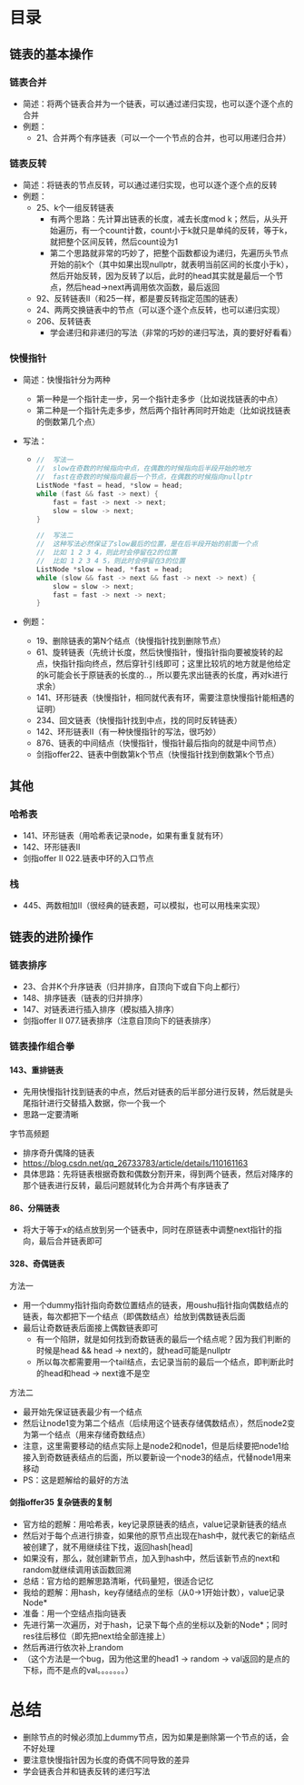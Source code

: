 # 目录

## 链表的基本操作

### 链表合并

- 简述：将两个链表合并为一个链表，可以通过递归实现，也可以逐个逐个点的合并
- 例题：
  - 21、合并两个有序链表（可以一个一个节点的合并，也可以用递归合并）





### 链表反转

- 简述：将链表的节点反转，可以通过递归实现，也可以逐个逐个点的反转
- 例题：
  - 25、k个一组反转链表
    - 有两个思路：先计算出链表的长度，减去长度mod k；然后，从头开始遍历，有一个count计数，count小于k就只是单纯的反转，等于k，就把整个区间反转，然后count设为1
    - 第二个思路就非常的巧妙了，把整个函数都设为递归，先遍历头节点开始的前k个（其中如果出现nullptr，就表明当前区间的长度小于k），然后开始反转，因为反转了以后，此时的head其实就是最后一个节点，然后head->next再调用依次函数，最后返回
  - 92、反转链表II（和25一样，都是要反转指定范围的链表）
  - 24、两两交换链表中的节点（可以逐个逐个点反转，也可以递归实现）
  - 206、反转链表
    - 学会递归和非递归的写法（非常的巧妙的递归写法，真的要好好看看）





### 快慢指针

- 简述：快慢指针分为两种

  - 第一种是一个指针走一步，另一个指针走多步（比如说找链表的中点）
  - 第二种是一个指针先走多步，然后两个指针再同时开始走（比如说找链表的倒数第几个点）

- 写法：

  - ```cpp
    //	写法一
    //	slow在奇数的时候指向中点，在偶数的时候指向后半段开始的地方
    //	fast在奇数的时候指向最后一个节点，在偶数的时候指向nullptr
    ListNode *fast = head, *slow = head;
    while (fast && fast -> next) {
        fast = fast -> next -> next;
        slow = slow -> next;
    }
    
    //	写法二
    //	这种写法必然保证了slow最后的位置，是在后半段开始的前面一个点
    //	比如 1 2 3 4，则此时会停留在2的位置
    //	比如 1 2 3 4 5，则此时会停留在3的位置
    ListNode *slow = head, *fast = head;
    while (slow && fast -> next && fast -> next -> next) {
        slow = slow -> next;
    	fast = fast -> next -> next;
    }
    ```

- 例题：

  - 19、删除链表的第N个结点（快慢指针找到删除节点）
  - 61、旋转链表（先统计长度，然后快慢指针，慢指针指向要被旋转的起点，快指针指向终点，然后穿针引线即可；这里比较坑的地方就是他给定的k可能会长于原链表的长度的..，所以要先求出链表的长度，再对k进行求余）
  - 141、环形链表（快慢指针，相同就代表有环，需要注意快慢指针能相遇的证明）
  - 234、回文链表（快慢指针找到中点，找的同时反转链表）
  - 142、环形链表II（有一种快慢指针的写法，很巧妙）
  - 876、链表的中间结点（快慢指针，慢指针最后指向的就是中间节点）
  - 剑指offer22、链表中倒数第k个节点（快慢指针找到倒数第k个节点）





## 其他

### 哈希表

- 141、环形链表（用哈希表记录node，如果有重复就有环）
- 142、环形链表II
- 剑指offer II 022.链表中环的入口节点





### 栈

- 445、两数相加II（很经典的链表题，可以模拟，也可以用栈来实现）







## 链表的进阶操作

### 链表排序

- 23、合并K个升序链表（归并排序，自顶向下或自下向上都行）
- 148、排序链表（链表的归并排序）
- 147、对链表进行插入排序（模拟插入排序）
- 剑指offer II 077.链表排序（注意自顶向下的链表排序）





### 链表操作组合拳

#### 143、重排链表

- 先用快慢指针找到链表的中点，然后对链表的后半部分进行反转，然后就是头尾指针进行交替插入数据，你一个我一个
- 思路一定要清晰



字节高频题
- 排序奇升偶降的链表
- https://blog.csdn.net/qq_26733783/article/details/110161163
- 具体思路：先将链表根据奇数和偶数分割开来，得到两个链表，然后对降序的那个链表进行反转，最后问题就转化为合并两个有序链表了



#### 86、分隔链表

- 将大于等于x的结点放到另一个链表中，同时在原链表中调整next指针的指向，最后合并链表即可



#### 328、奇偶链表

方法一

- 用一个dummy指针指向奇数位置结点的链表，用oushu指针指向偶数结点的链表，每次都把下一个结点（即偶数结点）给放到偶数链表后面
- 最后让奇数链表后面接上偶数链表即可
  - 有一个陷阱，就是如何找到奇数链表的最后一个结点呢？因为我们判断的时候是head && head -> next的，就head可能是nullptr
  - 所以每次都需要用一个tail结点，去记录当前的最后一个结点，即判断此时的head和head -> next谁不是空



方法二

- 最开始先保证链表最少有一个结点
- 然后让node1变为第二个结点（后续用这个链表存储偶数结点），然后node2变为第一个结点（用来存储奇数结点）
- 注意，这里需要移动的结点实际上是node2和node1，但是后续要把node1给接入到奇数链表结点的后面，所以要新设一个node3的结点，代替node1用来移动
- PS：这是题解给的最好的方法





#### 剑指offer35 复杂链表的复制

- 官方给的题解：用哈希表，key记录原链表的结点，value记录新链表的结点
- 然后对于每个点进行排查，如果他的原节点出现在hash中，就代表它的新结点被创建了，就不用继续往下找，返回hash[head]
- 如果没有，那么，就创建新节点，加入到hash中，然后该新节点的next和random就继续调用该函数回溯
- 总结：官方给的题解思路清晰，代码量短，很适合记忆
- 我给的题解：用hash，key存储结点的坐标（从0->1开始计数），value记录Node*
- 准备：用一个空结点指向链表
- 先进行第一次遍历，对于hash，记录下每个点的坐标以及新的Node*；同时res往后移位（即先把next给全部连接上）
- 然后再进行依次补上random
- （这个方法是一个bug，因为他这里的head1 -> random -> val返回的是点的下标，而不是点的val。。。。。。。）







# 总结

- 删除节点的时候必须加上dummy节点，因为如果是删除第一个节点的话，会不好处理
- 要注意快慢指针因为长度的奇偶不同导致的差异
- 学会链表合并和链表反转的递归写法
